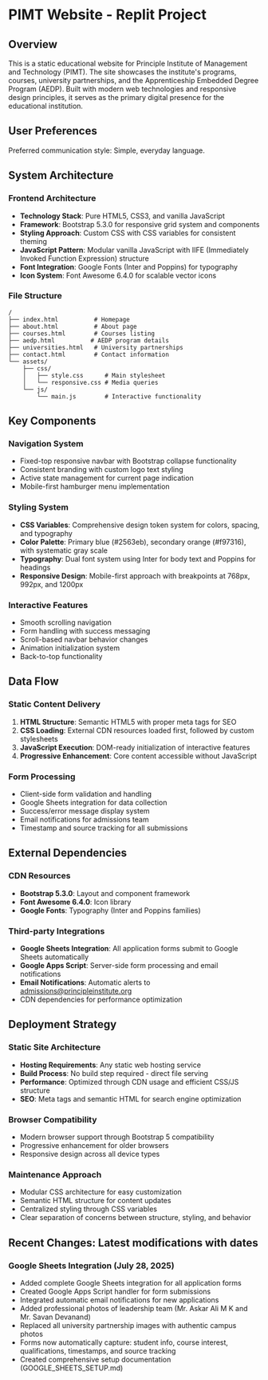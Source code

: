 # PIMT Website - Replit Project

## Overview

This is a static educational website for Principle Institute of Management and Technology (PIMT). The site showcases the institute's programs, courses, university partnerships, and the Apprenticeship Embedded Degree Program (AEDP). Built with modern web technologies and responsive design principles, it serves as the primary digital presence for the educational institution.

## User Preferences

Preferred communication style: Simple, everyday language.

## System Architecture

### Frontend Architecture
- **Technology Stack**: Pure HTML5, CSS3, and vanilla JavaScript
- **Framework**: Bootstrap 5.3.0 for responsive grid system and components
- **Styling Approach**: Custom CSS with CSS variables for consistent theming
- **JavaScript Pattern**: Modular vanilla JavaScript with IIFE (Immediately Invoked Function Expression) structure
- **Font Integration**: Google Fonts (Inter and Poppins) for typography
- **Icon System**: Font Awesome 6.4.0 for scalable vector icons

### File Structure
```
/
├── index.html          # Homepage
├── about.html          # About page
├── courses.html        # Courses listing
├── aedp.html          # AEDP program details
├── universities.html   # University partnerships
├── contact.html        # Contact information
└── assets/
    ├── css/
    │   ├── style.css      # Main stylesheet
    │   └── responsive.css # Media queries
    └── js/
        └── main.js        # Interactive functionality
```

## Key Components

### Navigation System
- Fixed-top responsive navbar with Bootstrap collapse functionality
- Consistent branding with custom logo text styling
- Active state management for current page indication
- Mobile-first hamburger menu implementation

### Styling System
- **CSS Variables**: Comprehensive design token system for colors, spacing, and typography
- **Color Palette**: Primary blue (#2563eb), secondary orange (#f97316), with systematic gray scale
- **Typography**: Dual font system using Inter for body text and Poppins for headings
- **Responsive Design**: Mobile-first approach with breakpoints at 768px, 992px, and 1200px

### Interactive Features
- Smooth scrolling navigation
- Form handling with success messaging
- Scroll-based navbar behavior changes
- Animation initialization system
- Back-to-top functionality

## Data Flow

### Static Content Delivery
1. **HTML Structure**: Semantic HTML5 with proper meta tags for SEO
2. **CSS Loading**: External CDN resources loaded first, followed by custom stylesheets
3. **JavaScript Execution**: DOM-ready initialization of interactive features
4. **Progressive Enhancement**: Core content accessible without JavaScript

### Form Processing
- Client-side form validation and handling
- Google Sheets integration for data collection
- Success/error message display system
- Email notifications for admissions team
- Timestamp and source tracking for all submissions

## External Dependencies

### CDN Resources
- **Bootstrap 5.3.0**: Layout and component framework
- **Font Awesome 6.4.0**: Icon library
- **Google Fonts**: Typography (Inter and Poppins families)

### Third-party Integrations
- **Google Sheets Integration**: All application forms submit to Google Sheets automatically
- **Google Apps Script**: Server-side form processing and email notifications
- **Email Notifications**: Automatic alerts to admissions@principleinstitute.org
- CDN dependencies for performance optimization

## Deployment Strategy

### Static Site Architecture
- **Hosting Requirements**: Any static web hosting service
- **Build Process**: No build step required - direct file serving
- **Performance**: Optimized through CDN usage and efficient CSS/JS structure
- **SEO**: Meta tags and semantic HTML for search engine optimization

### Browser Compatibility
- Modern browser support through Bootstrap 5 compatibility
- Progressive enhancement for older browsers
- Responsive design across all device types

### Maintenance Approach
- Modular CSS architecture for easy customization
- Semantic HTML structure for content updates
- Centralized styling through CSS variables
- Clear separation of concerns between structure, styling, and behavior

## Recent Changes: Latest modifications with dates

### Google Sheets Integration (July 28, 2025)
- Added complete Google Sheets integration for all application forms
- Created Google Apps Script handler for form submissions  
- Integrated automatic email notifications for new applications
- Added professional photos of leadership team (Mr. Askar Ali M K and Mr. Savan Devanand)
- Replaced all university partnership images with authentic campus photos
- Forms now automatically capture: student info, course interest, qualifications, timestamps, and source tracking
- Created comprehensive setup documentation (GOOGLE_SHEETS_SETUP.md)